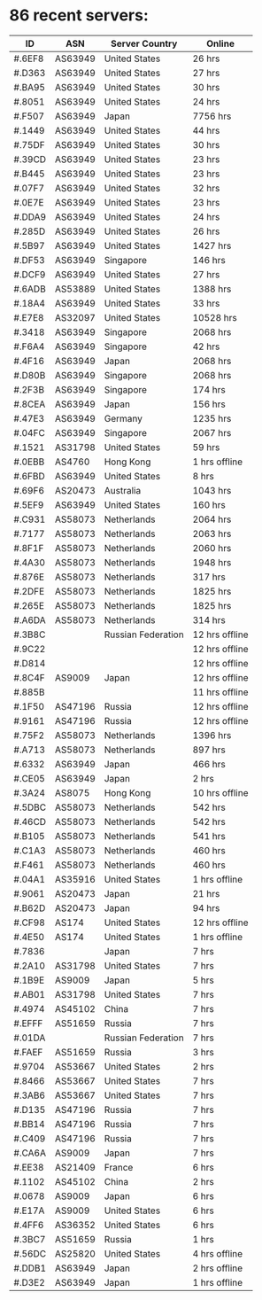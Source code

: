 # 86 recent servers:

| ID | ASN | Server Country | Online |
| ------ | ------ | ------ | ------ |
| #.6EF8 | AS63949 | United States | 26 hrs |
| #.D363 | AS63949 | United States | 27 hrs |
| #.BA95 | AS63949 | United States | 30 hrs |
| #.8051 | AS63949 | United States | 24 hrs |
| #.F507 | AS63949 | Japan | 7756 hrs |
| #.1449 | AS63949 | United States | 44 hrs |
| #.75DF | AS63949 | United States | 30 hrs |
| #.39CD | AS63949 | United States | 23 hrs |
| #.B445 | AS63949 | United States | 23 hrs |
| #.07F7 | AS63949 | United States | 32 hrs |
| #.0E7E | AS63949 | United States | 23 hrs |
| #.DDA9 | AS63949 | United States | 24 hrs |
| #.285D | AS63949 | United States | 26 hrs |
| #.5B97 | AS63949 | United States | 1427 hrs |
| #.DF53 | AS63949 | Singapore | 146 hrs |
| #.DCF9 | AS63949 | United States | 27 hrs |
| #.6ADB | AS53889 | United States | 1388 hrs |
| #.18A4 | AS63949 | United States | 33 hrs |
| #.E7E8 | AS32097 | United States | 10528 hrs |
| #.3418 | AS63949 | Singapore | 2068 hrs |
| #.F6A4 | AS63949 | Singapore | 42 hrs |
| #.4F16 | AS63949 | Japan | 2068 hrs |
| #.D80B | AS63949 | Singapore | 2068 hrs |
| #.2F3B | AS63949 | Singapore | 174 hrs |
| #.8CEA | AS63949 | Japan | 156 hrs |
| #.47E3 | AS63949 | Germany | 1235 hrs |
| #.04FC | AS63949 | Singapore | 2067 hrs |
| #.1521 | AS31798 | United States | 59 hrs |
| #.0EBB | AS4760 | Hong Kong | 1 hrs offline |
| #.6FBD | AS63949 | United States | 8 hrs |
| #.69F6 | AS20473 | Australia | 1043 hrs |
| #.5EF9 | AS63949 | United States | 160 hrs |
| #.C931 | AS58073 | Netherlands | 2064 hrs |
| #.7177 | AS58073 | Netherlands | 2063 hrs |
| #.8F1F | AS58073 | Netherlands | 2060 hrs |
| #.4A30 | AS58073 | Netherlands | 1948 hrs |
| #.876E | AS58073 | Netherlands | 317 hrs |
| #.2DFE | AS58073 | Netherlands | 1825 hrs |
| #.265E | AS58073 | Netherlands | 1825 hrs |
| #.A6DA | AS58073 | Netherlands | 314 hrs |
| #.3B8C |  | Russian Federation | 12 hrs offline |
| #.9C22 |  |  | 12 hrs offline |
| #.D814 |  |  | 12 hrs offline |
| #.8C4F | AS9009 | Japan | 12 hrs offline |
| #.885B |  |  | 11 hrs offline |
| #.1F50 | AS47196 | Russia | 12 hrs offline |
| #.9161 | AS47196 | Russia | 12 hrs offline |
| #.75F2 | AS58073 | Netherlands | 1396 hrs |
| #.A713 | AS58073 | Netherlands | 897 hrs |
| #.6332 | AS63949 | Japan | 466 hrs |
| #.CE05 | AS63949 | Japan | 2 hrs |
| #.3A24 | AS8075 | Hong Kong | 10 hrs offline |
| #.5DBC | AS58073 | Netherlands | 542 hrs |
| #.46CD | AS58073 | Netherlands | 542 hrs |
| #.B105 | AS58073 | Netherlands | 541 hrs |
| #.C1A3 | AS58073 | Netherlands | 460 hrs |
| #.F461 | AS58073 | Netherlands | 460 hrs |
| #.04A1 | AS35916 | United States | 1 hrs offline |
| #.9061 | AS20473 | Japan | 21 hrs |
| #.B62D | AS20473 | Japan | 94 hrs |
| #.CF98 | AS174 | United States | 12 hrs offline |
| #.4E50 | AS174 | United States | 1 hrs offline |
| #.7836 |  | Japan | 7 hrs |
| #.2A10 | AS31798 | United States | 7 hrs |
| #.1B9E | AS9009 | Japan | 5 hrs |
| #.AB01 | AS31798 | United States | 7 hrs |
| #.4974 | AS45102 | China | 7 hrs |
| #.EFFF | AS51659 | Russia | 7 hrs |
| #.01DA |  | Russian Federation | 7 hrs |
| #.FAEF | AS51659 | Russia | 3 hrs |
| #.9704 | AS53667 | United States | 2 hrs |
| #.8466 | AS53667 | United States | 7 hrs |
| #.3AB6 | AS53667 | United States | 7 hrs |
| #.D135 | AS47196 | Russia | 7 hrs |
| #.BB14 | AS47196 | Russia | 7 hrs |
| #.C409 | AS47196 | Russia | 7 hrs |
| #.CA6A | AS9009 | Japan | 7 hrs |
| #.EE38 | AS21409 | France | 6 hrs |
| #.1102 | AS45102 | China | 2 hrs |
| #.0678 | AS9009 | Japan | 6 hrs |
| #.E17A | AS9009 | United States | 6 hrs |
| #.4FF6 | AS36352 | United States | 6 hrs |
| #.3BC7 | AS51659 | Russia | 1 hrs |
| #.56DC | AS25820 | United States | 4 hrs offline |
| #.DDB1 | AS63949 | Japan | 2 hrs offline |
| #.D3E2 | AS63949 | Japan | 1 hrs offline |

